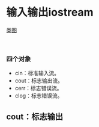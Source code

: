 # 输入输出iostream
[类图](./iostream/iostream.png)
<div align="center"><ims src="./iostream/iostream.png" width=""/></div><br> 

### 四个对象
+ cin：标准输入流。
+ cout：标志输出流。
+ cerr：标志错误流。
+ clog：标志错误流。

## cout：标志输出
